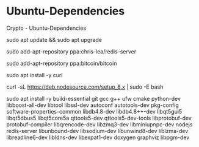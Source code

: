 # Ubuntu-Dependencies
Crypto - Ubuntu-Dependencies

sudo apt update && sudo apt upgrade

sudo add-apt-repository ppa:chris-lea/redis-server

sudo add-apt-repository ppa:bitcoin/bitcoin

sudo apt install -y curl

curl -sL https://deb.nodesource.com/setup_8.x | sudo -E bash

sudo apt install -y build-essential git gcc g++ ufw cmake python-dev libboost-all-dev libtool libssl-dev autoconf autotools-dev pkg-config software-properties-common libdb4.8-dev libdb4.8++-dev libqt5gui5 libqt5dbus5 libqt5core5a qttools5-dev qttools5-dev-tools libprotobuf-dev protobuf-compiler libqrencode-dev libzmq3-dev libminiupnpc-dev nodejs redis-server libunbound-dev libsodium-dev libunwind8-dev liblzma-dev libreadline6-dev libldns-dev libexpat1-dev doxygen graphviz libpgm-dev
